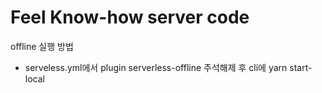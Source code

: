# Feel Know-how server code

offline 실행 방법
- serveless.yml에서 plugin serverless-offline 주석해제 후 cli에 yarn start-local

